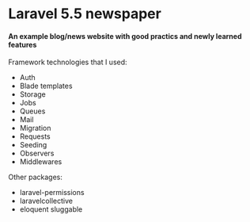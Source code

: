 <h1> Laravel 5.5 newspaper </h1>
<h4> An example blog/news website with good practics and newly learned features </h4>

<p> Framework technologies that I used: </p>

<ul>
  <li> Auth </li>
  <li> Blade templates </li>
  <li> Storage </li>
  <li> Jobs </li>
  <li> Queues </li>
  <li> Mail </li>
  <li> Migration </li>
  <li> Requests </li>
  <li> Seeding </li>
  <li> Observers </li>
  <li> Middlewares </li>
</ul>

<p> Other packages: </p>

<ul>
  <li> laravel-permissions </li>
  <li> laravelcollective </li>
  <li> eloquent sluggable </li>
</ul>


